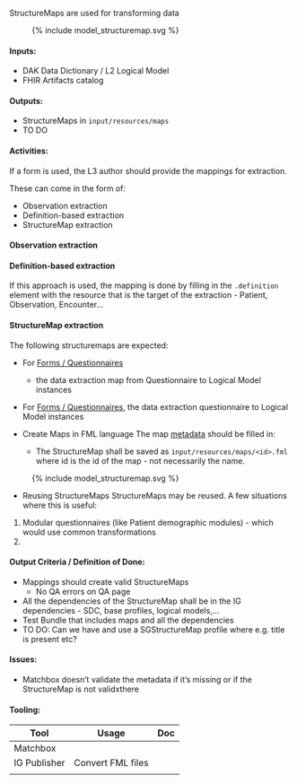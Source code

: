StructureMaps are used for transforming data

<figure>
  {% include model_structuremap.svg %}
</figure>


#### **Inputs:** 

* DAK Data Dictionary / L2 Logical Model
* FHIR Artifacts catalog



#### **Outputs:**

* StructureMaps in `input/resources/maps`
* TO DO

#### **Activities:**

If a form is used, the L3 author should provide the mappings for extraction.

These can come in the form of:
- Observation extraction
- Definition-based extraction
- StructureMap extraction

#### Observation extraction

#### Definition-based extraction
If this approach is used, the mapping is done by filling in the `.definition` element with the resource that is the target of the extraction - Patient, Observation, Encounter...


#### StructureMap extraction
The following structuremaps are expected: 

* For [Forms / Questionnaires](forms.html)
  * the data extraction map from Questionnaire to Logical Model instances

* For [Forms / Questionnaires](forms.html), the data extraction questionnaire to Logical Model instances


* Create Maps in FML language
The map [metadata](https://www.hl7.org/fhir/mapping-language.html#metadata) should be filled in: 
  * The StructureMap shall be saved as `input/resources/maps/<id>.fml` where id is the id of the map - not necessarily the name.
<figure>
  {% include model_structuremap.svg %}
</figure>

* Reusing StructureMaps
StructureMaps may be reused. A few situations where this is useful:
1. Modular questionnaires (like Patient demographic modules) - which would use common transformations
2. 



#### **Output Criteria / Definition of Done:**

* Mappings should create valid StructureMaps
  * No QA errors on QA page
* All the dependencies of the StructureMap shall be in the IG dependencies - SDC, base profiles, logical models,...  
* Test Bundle that includes maps and all the dependencies
* TO DO: Can we have and use a SGStructureMap profile where e.g. title is present etc?

#### **Issues:**

* Matchbox doesn’t validate the metadata if it’s missing or if the StructureMap is not validxthere


#### **Tooling:**

| Tool | Usage | Doc |
| --- | ---| ---| 
| Matchbox | |  |
| IG Publisher | Convert FML files |  |
|  | |  |

